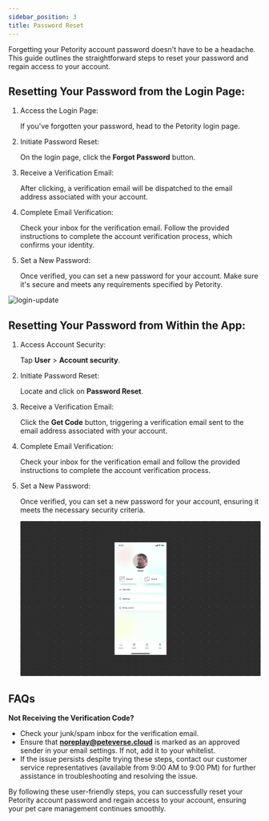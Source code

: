 ```yaml
---
sidebar_position: 3
title: Password Reset
---
```


Forgetting your Petority account password doesn't have to be a headache. This guide outlines the straightforward steps to reset your password and regain access to your account.
## Resetting Your Password from the Login Page:
1. Access the Login Page:

    If you've forgotten your password, head to the Petority login page.
2. Initiate Password Reset:

    On the login page, click the **Forgot Password** button.
3. Receive a Verification Email:

    After clicking, a verification email will be dispatched to the email address associated with your account.
4. Complete Email Verification:

    Check your inbox for the verification email. Follow the provided instructions to complete the account verification process, which confirms your identity.
5. Set a New Password:

    Once verified, you can set a new password for your account. Make sure it's secure and meets any requirements specified by Petority.

![login-update](/img/manage-account/Password-reset1.gif)

## Resetting Your Password from Within the App:
1. Access Account Security:

    Tap **User** > **Account security**.
2. Initiate Password Reset:

    Locate and click on **Password Reset**.
3. Receive a Verification Email:

    Click the **Get Code** button, triggering a verification email sent to the email address associated with your account.
4. Complete Email Verification:

    Check your inbox for the verification email and follow the provided instructions to complete the account verification process.
5. Set a New Password:

    Once verified, you can set a new password for your account, ensuring it meets the necessary security criteria.

    ![user update](/img/manage-account/Password-Reset2.gif)

## FAQs
**Not Receiving the Verification Code?**
+ Check your junk/spam inbox for the verification email.
+ Ensure that **noreplay@peteverse.cloud** is marked as an approved sender in your email settings. If not, add it to your whitelist.
+ If the issue persists despite trying these steps, contact our customer service representatives (available from 9:00 AM to 9:00 PM) for further assistance in troubleshooting and resolving the issue.

By following these user-friendly steps, you can successfully reset your Petority account password and regain access to your account, ensuring your pet care management continues smoothly.
